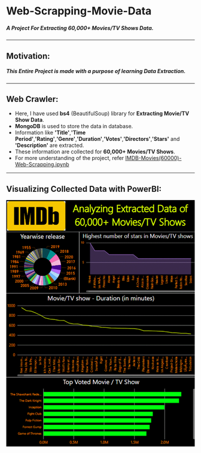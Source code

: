 # Web-Scrapping-Movie-Data
##### A Project For Extracting 60,000+ Movies/TV Shows Data.


---

## **Motivation:**
##### This Entire Project is made with a purpose of learning Data Extraction.



---

## **Web Crawler:**

* Here, I have used **bs4** (BeautifulSoup) library for **Extracting Movie/TV Show Data**.
* **MongoDB** is used to store the data in database.
* Information like **'Title'**,**'Time Period'**,**'Rating'**,**'Genre'**,**'Duration'**,**'Votes'**,**'Directors'**,**'Stars'** and **'Description'** are extracted.
* These information are collected for **60,000+ Movies/TV Shows**.
* For more understanding of the project, refer [IMDB-Movies(60000)-Web-Scrapping.ipynb](https://github.com/manthanpatel98/Web-Scrapping-Movie-Data/blob/master/IMDB-Movies(60000)-Web-Scrapping.ipynb)

---

## **Visualizing Collected Data with PowerBI:**

<img src="https://github.com/manthanpatel98/Web-Scrapping-Movie-Data/blob/master/IMDB/IMDB.gif" width="600" />


